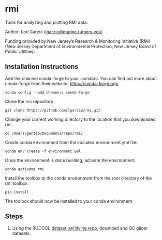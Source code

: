 # rmi
Tools for analyzing and plotting RMI data.

Author: Lori Garzio (lgarzio@marine.rutgers.edu)

Funding provided by New Jersey’s Research & Monitoring Initiative (RMI) (New Jersey Department of Environmental Protection, New Jersey Board of Public Utilities)

## Installation Instructions
Add the channel conda-forge to your .condarc. You can find out more about conda-forge from their website: https://conda-forge.org/

`conda config --add channels conda-forge`

Clone the rmi repository

`git clone https://github.com/lgarzio/rmi.git`

Change your current working directory to the location that you downloaded rmi. 

`cd /Users/garzio/Documents/repo/rmi/`

Create conda environment from the included environment.yml file:

`conda env create -f environment.yml`

Once the environment is done building, activate the environment:

`conda activate rmi`

Install the toolbox to the conda environment from the root directory of the rmi toolbox:

`pip install .`

The toolbox should now be installed to your conda environment.

## Steps
1. Using the RUCOOL [dataset_archiving repo](https://github.com/rucool/dataset_archiving/tree/master), download and QC glider datasets.
